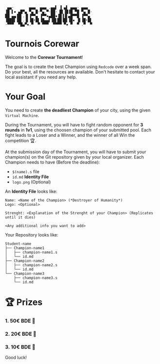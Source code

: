 ```
 ▄▄·       ▄▄▄  ▄▄▄ .▄▄▌ ▐ ▄▌ ▄▄▄· ▄▄▄  
▐█ ▌▪ ▄█▀▄ ▀▄ █·▀▄.▀·██· █▌▐█▐█ ▀█ ▀▄ █·
██ ▄▄▐█▌.▐▌▐▀▀▄ ▐▀▀▪▄██▪▐█▐▐▌▄█▀▀█ ▐▀▀▄ 
▐███▌▐█▌.▐▌▐█•█▌▐█▄▄▌▐█▌██▐█▌▐█▪ ▐▌▐█•█▌
·▀▀▀  ▀█▄▀▪.▀  ▀ ▀▀▀  ▀▀▀▀ ▀▪ ▀  ▀ .▀  ▀
```

# Tournois Corewar

Welcome to the **Corewar Tournament**!

The goal is to create the best Champion using `Redcode` over a week span.
Do your best, all the resources are available.
Don't hesitate to contact your local assistant if you need any help.

# Your Goal 

You need to create **the deadliest Champion** of your city, using the given `Virtual Machine`.

During the Tournament, you will have to fight random opponent for **3 rounds** in **1v1**, using the choosen champion of your submitted pool.
Each fight leads to a Loser and a Winner, and the winner of all Win the competition 🏆.

At the submission day of the Tournament, you will have to submit your champion(s) on the Git repository given by your local organizer.
Each Champion needs to have (Before the deadline):
- `$(name).s` file
- `id.md` **Identity File**
- `logo.png` (Optional)

An **Identity File** looks like:
```
Name: <Name of the Champion> (*Destroyer of Humanity*)
Logo: <Optional>

Strenght: <Explanation of the Strenght of your Champion> (Replicates until it dies)

<Any additional info you want to add>
```

Your Repository looks like:
```
Student-name
├── Champion-name1
│   ├── champion-name1.s
│   └── id.md
├── Champion-name2
│   ├── champion-name2.s
│   └── id.md
└── Champion-name3
    ├── champion-name3.s
    └── id.md
```

# 🏆 Prizes

### 1. 50€ BDE 🥇
### 2. 20€ BDE 🥈
### 3. 10€ BDE 🥉

Good luck! 